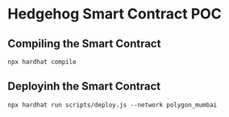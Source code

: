 # Hedgehog Smart Contract POC

## Compiling the Smart Contract
```
npx hardhat compile 
```

## Deployinh the Smart Contract
```
npx hardhat run scripts/deploy.js --network polygon_mumbai
```
